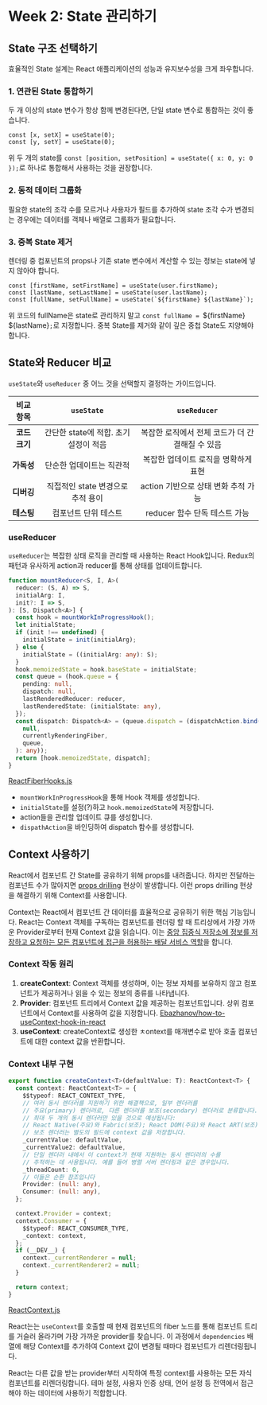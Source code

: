 # Week 2: State 관리하기

## State 구조 선택하기

효율적인 State 설계는 React 애플리케이션의 성능과 유지보수성을 크게 좌우합니다.

### 1. 연관된 State 통합하기

두 개 이상의 state 변수가 항상 함께 변경된다면, 단일 state 변수로 통합하는 것이 좋습니다.

```tsx
const [x, setX] = useState(0);
const [y, setY] = useState(0);
```

위 두 개의 state를 `const [position, setPosition] = useState({ x: 0, y: 0 });`로 하나로 통합해서 사용하는 것을 권장합니다.

### 2. 동적 데이터 그룹화

필요한 state의 조각 수를 모르거나 사용자가 필드를 추가하여 state 조각 수가 변경되는 경우에는 데이터를 객체나 배열로 그룹화가 필요합니다.

### 3. 중복 State 제거

렌더링 중 컴포넌트의 props나 기존 state 변수에서 계산할 수 있는 정보는 state에 넣지 않아야 합니다.

```tsx
const [firstName, setFirstName] = useState(user.firstName);
const [lastName, setLastName] = useState(user.lastName);
const [fullName, setFullName] = useState(`${firstName} ${lastName}`);
```

위 코드의 fullName은 state로 관리하지 말고 `const fullName = `${firstName} ${lastName}`;`로 지정합니다.
중복 State를 제거와 같이 깊은 중첩 State도 지양해야 합니다.

## State와 Reducer 비교

`useState`와 `useReducer` 중 어느 것을 선택할지 결정하는 가이드입니다.

|   비교 항목   |              `useState`               |                  `useReducer`                   |
| :-----------: | :-----------------------------------: | :---------------------------------------------: |
| **코드 크기** | 간단한 state에 적합. 초기 설정이 적음 | 복잡한 로직에서 전체 코드가 더 간결해질 수 있음 |
|  **가독성**   |       단순한 업데이트는 직관적        |      복잡한 업데이트 로직을 명확하게 표현       |
|  **디버깅**   |   직접적인 state 변경으로 추적 용이   |       action 기반으로 상태 변화 추적 가능       |
|  **테스팅**   |         컴포넌트 단위 테스트          |          reducer 함수 단독 테스트 가능          |

### useReducer

`useReducer`는 복잡한 상태 로직을 관리할 때 사용하는 React Hook입니다. Redux의 패턴과 유사하게 action과 reducer를 통해 상태를 업데이트합니다.

```ts
function mountReducer<S, I, A>(
  reducer: (S, A) => S,
  initialArg: I,
  init?: I => S,
): [S, Dispatch<A>] {
  const hook = mountWorkInProgressHook();
  let initialState;
  if (init !== undefined) {
    initialState = init(initialArg);
  } else {
    initialState = ((initialArg: any): S);
  }
  hook.memoizedState = hook.baseState = initialState;
  const queue = (hook.queue = {
    pending: null,
    dispatch: null,
    lastRenderedReducer: reducer,
    lastRenderedState: (initialState: any),
  });
  const dispatch: Dispatch<A> = (queue.dispatch = (dispatchAction.bind(
    null,
    currentlyRenderingFiber,
    queue,
  ): any));
  return [hook.memoizedState, dispatch];
}
```

[ReactFiberHooks.js](https://github.com/facebook/react/blob/main/packages/react-reconciler/src/ReactFiberHooks.js)

- `mountWorkInProgressHook`을 통해 Hook 객체를 생성합니다.
- `initialState`를 설정(?)하고 `hook.memoizedState`에 저장합니다.
- action들을 관리할 업데이트 큐를 생성합니다.
- `dispathAction`을 바인딩하여 dispatch 함수를 생성합니다.

## Context 사용하기

React에서 컴포넌트 간 State를 공유하기 위해 props를 내려줍니다. 하지만 전달하는 컴포넌트 수가 많아지면 [props drilling](https://velog.io/@min_jae/React-Props-drilling%EC%9D%B4-%EB%AC%B4%EC%97%87%EC%9D%B8%EA%B0%80) 현상이 발생합니다.
이런 props drilling 현상을 해결하기 위해 Context를 사용합니다.

Context는 React에서 컴포넌트 간 데이터를 효율적으로 공유하기 위한 핵심 기능입니다.
React는 Context 객체를 구독하는 컴포넌트를 렌더링 할 때 트리상에서 가장 가까운 Provider로부터 현재 Context 값을 읽습니다.
이는 [중앙 집중식 저장소에 정보를 저장하고 요청하는 모든 컴포넌트에 접근을 허용하는 배달 서비스 역할](https://www.toptal.com/react/react-context-api)을 합니다.

### Context 작동 원리

1. **createContext**: Context 객체를 생성하며, 이는 정보 자체를 보유하지 않고 컴포넌트가 제공하거나 읽을 수 있는 정보의 종류를 나타냅니다.
2. **Provider**: 컴포넌트 트리에서 Context 값을 제공하는 컴포넌트입니다. 상위 컴포넌트에서 Context를 사용하여 값을 지정합니다. [Ebazhanov/how-to-useContext-hook-in-react](https://github.com/Ebazhanov/how-to-useContext-hook-in-react)
3. **useContext**: createContext로 생성한 ㅊontext를 매개변수로 받아 호출 컴포넌트에 대한 context 값을 반환합니다.

### Context 내부 구현

```ts
export function createContext<T>(defaultValue: T): ReactContext<T> {
  const context: ReactContext<T> = {
    $$typeof: REACT_CONTEXT_TYPE,
    // 여러 동시 렌더러를 지원하기 위한 해결책으로, 일부 렌더러를
    // 주요(primary) 렌더러로, 다른 렌더러를 보조(secondary) 렌더러로 분류합니다.
    // 최대 두 개의 동시 렌더러만 있을 것으로 예상됩니다:
    // React Native(주요)와 Fabric(보조); React DOM(주요)와 React ART(보조).
    // 보조 렌더러는 별도의 필드에 context 값을 저장합니다.
    _currentValue: defaultValue,
    _currentValue2: defaultValue,
    // 단일 렌더러 내에서 이 context가 현재 지원하는 동시 렌더러의 수를
    // 추적하는 데 사용됩니다. 예를 들어 병렬 서버 렌더링과 같은 경우입니다.
    _threadCount: 0,
    // 이들은 순환 참조입니다
    Provider: (null: any),
    Consumer: (null: any),
  };

  context.Provider = context;
  context.Consumer = {
    $$typeof: REACT_CONSUMER_TYPE,
    _context: context,
  };
  if (__DEV__) {
    context._currentRenderer = null;
    context._currentRenderer2 = null;
  }

  return context;
}
```

[ReactContext.js](https://github.com/facebook/react/blob/main/packages/react/src/ReactContext.js)

React는는 `useContext`를 호출할 때 현재 컴포넌트의 fiber 노드를 통해 컴포넌트 트리를 거슬러 올라가며 가장 가까운 provider를 찾습니다. 이 과정에서 `dependencies` 배열에 해당 Context를 추가하여 Context 값이 변경될 때마다 컴포넌트가 리렌더링됩니다.

React는 다른 값을 받는 provider부터 시작하여 특정 context를 사용하는 모든 자식 컴포넌트를 리렌더링합니다.
테마 설정, 사용자 인증 상태, 언어 설정 등 전역에서 접근해야 하는 데이터에 사용하기 적합합니다.
